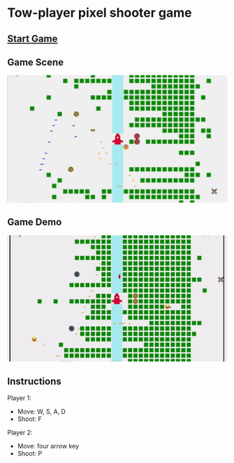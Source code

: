 # Tow-player pixel shooter game

## [Start Game](https://xiaaoo.github.io/shooting-game/)

## Game Scene

<img src="./examples/showcase.jpg" alt="drawing" width="600"/>

## Game Demo

![Game Demo](./examples/demo.gif)

## Instructions

Player 1:

- Move: W, S, A, D
- Shoot: F

Player 2:

- Move: four arrow key
- Shoot: P
